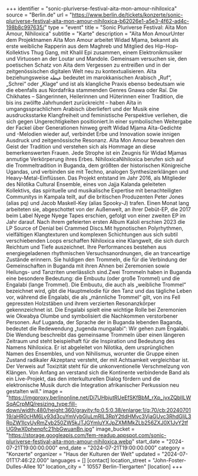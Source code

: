 +++
identifier = "sonic-pluriverse-festival-aita-mon-amour-nihiloxica"
source = "Berlin.de"
url = "https://www.berlin.de/tickets/konzerte/sonic-pluriverse-festival-aita-mon-amour-nihiloxica-b62026e1-a5e3-4f62-ad4c-198b8c997635/"
type = "event"
title = "Sonic Pluriverse Festival: Aïta Mon Amour, Nihiloxica"
subtitle = "Karte"
description = "Aïta Mon AmourUnter dem Projektnamen Aïta Mon Amour arbeitet Widad Mjama, bekannt als erste weibliche Rapperin aus dem Maghreb und Mitglied des Hip-Hop-Kollektivs Thug Gang, mit Khalil Epi zusammen, einem Elektronikmusiker und Virtuosen an der Loutar und Mandole. Gemeinsam versuchen sie, den poetischen Schatz von Aïta dem Vergessen zu entreißen und in der zeitgenössischen digitalen Welt neu zu kontextualisieren. Aïta beziehungsweise عيطة bedeutet im marokkanischen Arabisch „Ruf“, „Schrei“ oder „Klage“ und ist als klangliche Praxis ebenso bedeutsam wie die ebenfalls aus Nordafrika stammenden Genres Gnawa oder Raï. Die Chikhates – Sängerinnen, Heilerinnen und Hüterinnen einer Tradition, die bis ins zwölfte Jahrhundert zurückreicht – haben Aïta in umgangssprachlichem Arabisch überliefert und der Musik eine ausdrucksstarke Klangfreiheit und feministische Perspektive verliehen, die sich gegen Ungerechtigkeiten positioniert.In einer symbolischen Weitergabe der Fackel über Generationen hinweg greift Widad Mjama Aïta-Gedichte und -Melodien wieder auf, verbindet Erbe und Innovation sowie innigen Ausdruck und zeitgenössische Resonanz. Aïta Mon Amour bewahren den Geist der Tradition und verstehen sich als Hommage an diese bemerkenswerten Frauen. Jede Strophe ist ein Zeugnis für Widad Mjamas anmutige Verkörperung ihres Erbes. NihiloxicaNihiloxica berufen sich auf die Trommeltradition in Buganda, dem größten der historischen Königreiche Ugandas, und verbinden sie mit Techno, analogen Synthesizerklängen und Heavy-Metal-Einflüssen. Das Projekt entstand im Jahr 2016, als Mitglieder des Nilotika Cultural Ensemble, eines von Jajja Kalanda geleiteten Kollektivs, das spirituelle und musikalische Expertise mit benachteiligten Communitys in Kampala teilt, auf die britischen Produzenten Peter Jones (alias pq) und Jacob Maskell-Key (alias Spooky-J) trafen. Einen Monat lang arbeiteten sie, abgeschottet von der Außenwelt, an ihrer Debüt-EP, die 2017 beim Label Nyege Nyege Tapes erschien, gefolgt von einer zweiten EP im Jahr darauf. Nach ihrem gefeierten ersten Album Kaloli erschien 2023 die LP Source of Denial bei Crammed Discs.Mit hypnotischen Polyrhythmen, vielfältigen Klangtexturen und komplexen Schichtungen aus sich subtil verschiebenden Loops erschaffen Nihiloxica eine Klangwelt, die sich durch Reichtum und Tiefe auszeichnet. Ihre Performances bestehen aus energiegeladenen rhythmischen Versuchsanordnungen, die an tranceartige Zustände erinnern. Sie huldigen den Trommeln, die für die Verbindung der Gemeinschaften in Buganda mit ihren Ahnen bei Zeremonien sowie Heilungs- und Tanzriten unerlässlich sind.Zwei Trommeln haben in Buganda eine besondere Bedeutung: die Embuutu (oder große Trommel) und die Engalabi (lange Trommel). Die Embuutu, die auch als „weibliche Trommel“ bezeichnet wird, gibt die Hauptmelodie für den Tanz und das tägliche Leben vor, während die Engalabi, die als „männliche Trommel“ gilt, von ins Fell gepressten Holzstäben und ihrem verzierten Resonanzkörper gekennzeichnet ist. Die Engalabi spielt eine wichtige Rolle bei Zeremonien wie Okwabya Olumbe und symbolisiert die Nachkommen verstorbener Personen. Auf Luganda, der Sprache der in Buganda lebenden Baganda, bedeutet die Redewendung „tugenda mungalabi“: Wir gehen zum Engalabi. Die Wendung beschreibt das gemeinsame Trommeln über einen längeren Zeitraum und steht beispielhaft für die Inspiration und Bedeutung des Namens Nihiloxica. Er ist abgeleitet von Nilotika, dem ursprünglichen Namen des Ensembles, und von Nihilismus, worunter die Gruppe einen Zustand radikaler Akzeptanz versteht, der mit Achtsamkeit vergleichbar ist. Der Verweis auf Toxizität steht für die unkonventionelle Verschmelzung von Klängen. Von Anfang an verstand sich die Kontinente verbindende Band als ein Live-Projekt, das den interkulturellen Dialog fördern und die elektronische Musik durch die Integration afrikanischer Perkussion neu gestalten will."
image = "https://imgproxy.berlinonline.net/Di7UHbjutRUeEfSKfBbM_rXp_jvxZQblILWSqACrpMQ/resizing_type:fill-down/width:480/height:360/gravity:fp:0.5:0.38/enlarge:1/q:70/cb:2024070119/aHR0cHM6Ly93d3cuYmVybGluLmRlL3RpY2tldHMvc3VjaGUvc3RhdGljL3RoZW1lcyUyRmZyb250ZW5kJTJGYmluYXJpZXMlMkZLb256ZXJ0X1JvY2tfUG9wX0phenpfc21hbGwuanBn.jpg"
image_bucket = "https://storage.googleapis.com/fem-readup.appspot.com/sonic-pluriverse-festival-aita-mon-amour-nihiloxica.webp"
start_date = "2024-07-21T19:00:00.000"
end_date = "2024-07-21T19:00:00.000"
category = "Konzerte"
organizer = "Haus der Kulturen der Welt"
updated = "2024-07-01T17:46:22.000"
languages = []
[contact]
location_street = "John-Foster-Dulles-Allee 10"
location_city = " 10557 Berlin-Tiergarten"
[location]
+++